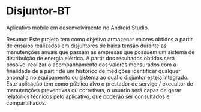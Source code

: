# Disjuntor-BT

Aplicativo mobile em desenvolvimento no Android Studio.

Resumo:
Este projeto tem como objetivo armazenar valores obtidos a partir de ensaios realizados em disjuntores de baixa tensão durante as manutenções anuais
que passam as empresas que possuem um sistema de distribuição de energia elétrica.
A partir dos resultados obtidos será possível realizar o acompanhamento dos valores mensurados com a finalidade de a partir de um histórico de medições
identificar qualquer anomalia no equipamento ou sistema ao qual o disjuntor esteja integrado.
Este aplicação tem como público alvo o prestador de serviço / execultor de manutenções preventivas ou corretivas, o usuário será capaz de gerar relatórios
técnicos pelo aplicativo, que poderão ser consultados e compartilhados.
